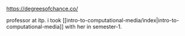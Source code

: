 https://degreesofchance.co/

professor at itp. i took [[intro-to-computational-media/index|intro-to-computational-media]] with her in semester-1. 


